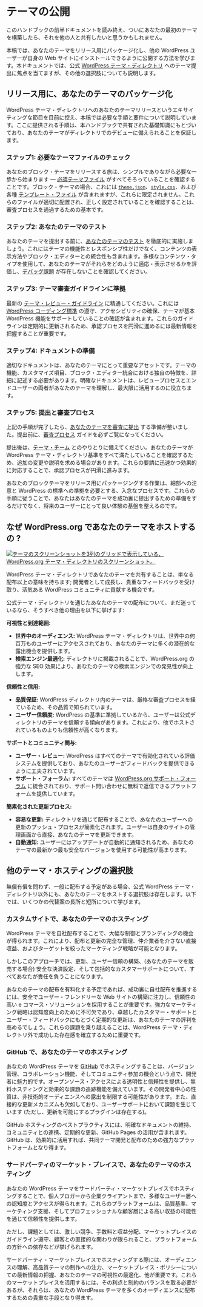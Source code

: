 <!-- 
# Publishing Themes
 -->

# テーマの公開

<!-- 
Once you have made it through the earlier documentation in this handbook and finally built your first theme, you may also want to share it with others.
 -->

このハンドブックの前半ドキュメントを読み終え、ついにあなたの最初のテーマを構築したら、それを他の人と共有したいと思うかもしれません。

<!-- 
In this article, you will learn how to package your theme for release and publish it for other WordPress users to install on their own websites. This documentation will focus on submitting themes to the official [WordPress Theme Directory](https://wordpress.org/themes/), but it will also cover some other options.
 -->

本稿では、あなたのテーマをリリース用にパッケージ化し、他の WordPress ユーザーが自身の Web サイトにインストールできるように公開する方法を学びます。本ドキュメントでは、公式 [WordPress テーマ・ディレクトリ](https://wordpress.org/themes/) へのテーマ提出に焦点を当てますが、その他の選択肢についても説明します。

<!-- 
## Packaging your theme for release
 -->

## リリース用に、あなたのテーマのパッケージ化

<!-- 
As you approach the exciting milestone of releasing your theme into the WordPress Theme Directory, this article will guide you through the necessary steps and requirements. The instructions provided here build upon the foundational knowledge shared in this handbook, ensuring your theme is ready for its debut in the directory.
 -->

WordPress テーマ・ディレクトリへのあなたのテーマリリースというエキサイティングな節目を目前に控え、本稿では必要な手順と要件について説明しています。ここに提供される手順は、本ハンドブックで共有された基礎知識にもとづいており、あなたのテーマがディレクトリでのデビューに備えられることを保証します。

<!-- 
### Step 1: Check for required theme files
 -->

### ステップ1: 必要なテーマファイルのチェック

<!-- 
The journey to releasing your block theme begins with a simple yet necessary step—verifying that you have all the [essential theme files](https://developer.wordpress.org/themes/core-concepts/theme-structure/). For a block theme, this includes, but is not limited to, the [`theme.json`](https://developer.wordpress.org/themes/core-concepts/global-settings-and-styles/), [`style.css`](https://developer.wordpress.org/themes/core-concepts/main-stylesheet/), and various [template files](https://developer.wordpress.org/themes/core-concepts/templates/). Ensuring these files are in place and correctly configured is fundamental to making it through the review process.
 -->

あなたのブロック・テーマをリリースする旅は、シンプルでありながら必要な一歩から始まります — [必須テーマファイル](https://developer.wordpress.org/themes/core-concepts/theme-structure/) がすべてそろっていることを確認することです。ブロック・テーマの場合、これには [`theme.json`](https://developer.wordpress.org/themes/core-concepts/global-settings-and-styles/)、[`style.css`](https://developer.wordpress.org/themes/core-concepts/main-stylesheet/)、および各種 [テンプレート・ファイル](https://developer.wordpress.org/themes/core-concepts/templates/) が含まれますが、これらに限定されません。これらのファイルが適切に配置され、正しく設定されていることを確認することは、審査プロセスを通過するための基本です。

<!-- 
### Step 2: Test your theme
 -->

### ステップ2: あなたのテーマのテスト

<!-- 
Before submitting your theme, make sure to thoroughly [test your theme](https://developer.wordpress.org/themes/advanced-topics/testing/). This includes not only the functionality and responsiveness of the theme but also its content presentation and block editor integration. Use diverse content types to assess how well your theme adapts and displays them, and ensure that there are no [debugging issues](https://developer.wordpress.org/themes/advanced-topics/debugging/).
 -->

あなたのテーマを提出する前に、[あなたのテーマのテスト](https://developer.wordpress.org/themes/advanced-topics/testing/) を徹底的に実施しましょう。これにはテーマの機能性とレスポンシブ性だけでなく、コンテンツの表示方法やブロック・エディターとの統合性も含まれます。多様なコンテンツ・タイプを使用して、あなたのテーマがそれらをどのように適応・表示させるかを評価し、[デバッグ課題](https://developer.wordpress.org/themes/advanced-topics/debugging/) が存在しないことを確認してください。

<!-- 
### Step 3: Follow the Theme Review Guidelines
 -->

### ステップ3: テーマ審査ガイドラインに準拠

<!-- 
Familiarize yourself with the latest [Theme Review Guidelines](https://make.wordpress.org/themes/handbook/review/required/). This includes adhering to [WordPress Coding Standards](https://developer.wordpress.org/coding-standards/wordpress-coding-standards/), ensuring accessibility, and verifying that the theme supports essential WordPress features. Regular updates to these guidelines mean that staying informed is key to a smooth approval process.
 -->

最新の [テーマ・レビュー・ガイドライン](https://make.wordpress.org/themes/handbook/review/required/) に精通してください。これには [WordPress コーディング標準](https://developer.wordpress.org/coding-standards/wordpress-coding-standards/) の遵守、アクセシビリティの確保、テーマが基本 WordPress 機能をサポートしていることの確認が含まれます。これらのガイドラインは定期的に更新されるため、承認プロセスを円滑に進めるには最新情報を把握することが重要です。

<!-- 
### Step 4: Prepare documentation
 -->

### ステップ4: ドキュメントの準備

<!-- 
Proper documentation is a significant asset to your theme. It should detail the theme’s features, customization options, and any unique aspects of its block editor integration. Clear documentation aids both the review process and the end-users in understanding and making the most of your theme.
 -->

適切なドキュメントは、あなたのテーマにとって重要なアセットです。テーマの機能、カスタマイズ項目、ブロック・エディター統合における独自の特徴を、詳細に記述する必要があります。明確なドキュメントは、レビュープロセスとエンドユーザーの両者があなたのテーマを理解し、最大限に活用するのに役立ちます。

<!-- 
### Step 5: Submission and review process
 -->

### ステップ5: 提出と審査プロセス

<!-- 
With the above steps completed, you are ready to [submit your theme for review](https://wordpress.org/themes/upload/). Before submission, make sure you read through the [Review Process](https://make.wordpress.org/themes/handbook/review/) guide.
 -->

上記の手順が完了したら、[あなたのテーマを審査に提出](https://wordpress.org/themes/upload/) する準備が整いました。提出前に、[審査プロセス](https://make.wordpress.org/themes/handbook/review/) ガイドを必ずご覧になってください。

<!-- 
Upon submission, be prepared for interactions with the [Themes Team](https://make.wordpress.org/themes/handbook/about/). They may request additional changes or clarifications to ensure your theme meets all the WordPress Theme Directory standards. Responding promptly and effectively to these requests will facilitate a smoother approval process.
 -->

提出後は、[テーマ・チーム](https://make.wordpress.org/themes/handbook/about/) とのやりとりに備えてください。あなたのテーマが WordPress テーマ・ディレクトリ基準をすべて満たしていることを確認するため、追加の変更や説明を求める場合があります。これらの要請に迅速かつ効果的に対応することで、承認プロセスが円滑に進みます。

<!-- 
Packaging your block theme for release is a meticulous process that requires attention to detail and adherence to WordPress standards. By following these steps, you not only prepare your theme for a successful submission but also set the stage for a positive experience for its future users.
 -->

あなたのブロックテーマをリリース用にパッケージングする作業は、細部への注意と WordPress の標準への準拠を必要とする、入念なプロセスです。これらの手順に従うことで、あなたはあなたのテーマを成功裏に提出するための準備をするだけでなく、将来のユーザーにとって良い体験の基盤を整えるのです。

<!-- 
## Why host your theme on WordPress.org?
 -->

## なぜ WordPress.org であなたのテーマをホストするの ?

<!-- 
[![Screenshot of the WordPress.org Theme Directory, showing a three-column grid of theme screenshots.](https://i0.wp.com/developer.wordpress.org/files/2024/01/theme-directory-block-themes.webp?resize=2048%2C1270&ssl=1)](https://i0.wp.com/developer.wordpress.org/files/2024/01/theme-directory-block-themes.webp?ssl=1)
 -->

[![テーマのスクリーンショットを3列のグリッドで表示している、WordPress.org テーマ・ディレクトリのスクリーンショット。](https://i0.wp.com/developer.wordpress.org/files/2024/01/theme-directory-block-themes.webp?resize=2048%2C1270&ssl=1)](https://i0.wp.com/developer.wordpress.org/files/2024/01/theme-directory-block-themes.webp?ssl=1)

<!-- 
Sharing your theme on the WordPress Theme Directory is more than just distribution; it is an opportunity to grow as a developer, receive valuable feedback, and contribute to the vibrant WordPress community.
 -->

WordPress テーマ・ディレクトリであなたのテーマを共有することは、単なる配布以上の意味を持ちます; 開発者として成長し、貴重なフィードバックを受け取り、活気ある WordPress コミュニティに貢献する機会です。

<!-- 
If you’re still unsure about distributing your theme through the official Theme Directory, here are some other reasons to do so:
 -->

公式テーマ・ディレクトリを通じたあなたのテーマの配布について、まだ迷っているなら、そうすべき他の理由を以下に挙げます:

<!-- 
**Visibility and reach:**
 -->

**可視性と到達範囲:**

<!-- 
*   **Global Audience:** The WordPress Theme Directory is accessed by millions of users worldwide, providing a lot of potential exposure for your theme.
*   **Search Engine Optimization:** Being listed in the directory enhances your theme’s findability via search engines, thanks to WordPress.org’s strong SEO.
 -->

*   **世界中のオーディエンス:** WordPress テーマ・ディレクトリは、世界中の何百万ものユーザーにアクセスされており、あなたのテーマに多くの潜在的な露出機会を提供します。
*   **検索エンジン最適化:** ディレクトリに掲載されることで、WordPress.org の強力な SEO 効果により、あなたのテーマの検索エンジンでの発見性が向上します。

<!-- 
**Trust and credibility:**
 -->

**信頼性と信用:**

<!-- 
*   **Quality assurance:** Themes in the WordPress directory are known for their quality, having passed a thorough review process.
*   **User trust:** Users tend to trust themes from the official directory, as they adhere to WordPress standards. This gives them more credibility than those hosted elsewhere.
 -->

*   **品質保証:** WordPress ディレクトリ内のテーマは、厳格な審査プロセスを経ているため、その品質で知られています。
*   **ユーザー信頼度:** WordPress の基準に準拠しているから、ユーザーは公式ディレクトリのテーマを信頼する傾向があります。これにより、他でホストされているものよりも信頼性が高くなります。

<!-- 
**Support and community engagement:**
 -->

**サポートとコミュニティ関与:**

<!-- 
*   **User reviews:** WordPress provides a ratings system that is enabled for all themes, allowing your users to give you feedback.
*   **Support forums:** All themes are integrated into the [WordPress.org support forums](https://wordpress.org/support/forums/), giving you a free platform to reply to support queries.
 -->

*   **ユーザー・レビュー:** WordPress はすべてのテーマで有効化されている評価システムを提供しており、あなたのユーザーがフィードバックを提供できるように工夫されています。
*   **サポート・フォーラム:** すべてのテーマは [WordPress.org サポート・フォーラム](https://wordpress.org/support/forums/) に統合されており、サポート問い合わせに無料で返信できるプラットフォームを提供しています。

<!-- 
**Simplified update process:**
 -->

**簡素化された更新プロセス:**

<!-- 
*   **Easy updates:** Distributing through the directory simplifies the process of pushing updates to your users. They will be able to update your theme directly from their site’s admin.
*   **Automatic notifications:** Users are automatically notified about updates, increasing the likelihood of them using the latest, most secure version of your theme.
 -->

*   **容易な更新:** ディレクトリを通じて配布することで、あなたのユーザーへの更新のプッシュ・プロセスが簡素化されます。ユーザーは自身のサイトの管理画面から直接、あなたのテーマを更新できます。
*   **自動通知:** ユーザーにはアップデートが自動的に通知されるため、あなたのテーマの最新かつ最も安全なバージョンを使用する可能性が高まります。

<!-- 
## Other theme hosting options
 -->

## 他のテーマ・ホスティングの選択肢

<!-- 
The official WordPress Theme Directory is not the only option for hosting your theme if you plan to distribute it to the public, whether for free or at cost. Below, you’ll learn about a few of the advantages and disadvantages of some alternatives.
 -->

無償有償を問わず、一般に配布する予定がある場合、公式 WordPress テーマ・ディレクトリ以外にも、あなたのテーマをホストする選択肢は存在します。以下では、いくつかの代替案の長所と短所について学びます。

<!-- 
### Hosting your theme on a custom website
 -->

### カスタムサイトで、あなたのテーマのホスティング

<!-- 
Self-distributing a WordPress theme offers significant control and branding opportunities. It allows for complete management over distribution and updates, direct revenue without intermediaries, and targeted marketing strategies. 
 -->

WordPress テーマを自社配布することで、大幅な制御とブランディングの機会が得られます。これにより、配布と更新の完全な管理、仲介業者を介さない直接収益、およびターゲットを絞ったマーケティング戦略が可能となります。

<!-- 
But this approach means you have full responsibility for updates, user trust building, secure payment setups (if selling your theme), and comprehensive customer support.
 -->

しかしこのアプローチでは、更新、ユーザー信頼の構築、(あなたのテーマを販売する場合) 安全な決済設定、そして包括的なカスタマーサポートについて、すべてあなたが責任を負うことになります。

<!-- 
To successfully self-distribute, focus on creating a secure, user-friendly website, and employ reliable e-commerce solutions if you plan to charge for distribution of your theme. A strong marketing strategy is essential for visibility, while exceptional customer support and regular updates based on user feedback will enhance your theme’s reputation. Navigating these challenges is important to create a successful presence outside the WordPress Theme Directory.
 -->

あなたのテーマの配布を有料化する予定であれば、成功裏に自社配布を推進するには、安全でユーザー・フレンドリーな Web サイトの構築に注力し、信頼性の高い e コマース・ソリューションを採用することが重要です。強力なマーケティング戦略は認知度向上のために不可欠であり、卓越したカスタマー・サポートとユーザー・フィードバックにもとづく定期的な更新は、あなたのテーマの評判を高めるでしょう。これらの課題を乗り越えることは、WordPress テーマ・ディレクトリ外で成功した存在感を確立するために重要です。

<!-- 
### Hosting your theme on GitHub
 -->

### GitHub で、あなたのテーマのホスティング

<!-- 
Hosting your WordPress theme on [GitHub](https://github.com/) appeals to developers for its version control, collaboration features, and community engagement opportunities. It offers transparency and trust through open-source access, along with free hosting and effective issue tracking. Its developer-centric nature can limit exposure to non-technical audiences. It also lacks a direct update mechanism, posing challenges in user support (though, there are plugins that make updates possible).
 -->

あなたの WordPress テーマを [GitHub](https://github.com/) でホスティングすることは、バージョン管理、コラボレーション機能、そしてコミュニティ参加の機会という点で、開発者に魅力的です。オープンソース・アクセスによる透明性と信頼性を提供し、無料ホスティングと効果的な課題の追跡機能を備えています。その開発者中心の性質は、非技術的オーディエンスへの露出を制限する可能性があります。また、直接的な更新メカニズムも欠如しており、ユーザーサポートにおいて課題を生じています (ただし、更新を可能にするプラグインは存在する)。

<!-- 
Best practices for GitHub hosting include maintaining clear documentation, engaging with the community, regular updates, and leveraging GitHub Pages. GitHub can be a powerful platform for collaborative theme development and distribution when used effectively.
 -->

GitHub ホスティングのベストプラクティスには、明確なドキュメントの維持、コミュニティとの連携、定期的な更新、GitHub Pages の活用が含まれます。GitHub は、効果的に活用すれば、共同テーマ開発と配布のための強力なプラットフォームとなり得ます。

<!-- 
### Hosting your theme on third-party marketplaces
 -->

### サードパーティのマーケット・プレイスで、あなたのテーマのホスティング

<!-- 
Hosting your WordPress theme on third-party marketplaces provides visibility and access to a diverse user base, from individual bloggers to enterprise clients. These platforms offer credibility through quality standards, marketing support, and potential for high financial returns due to their professional clientele.
 -->

あなたの WordPress テーマをサードパーティ・マーケットプレイスでホスティングすることで、個人ブロガーから企業クライアントまで、多様なユーザー層への認知度とアクセスが得られます。これらのプラットフォームは、品質基準、マーケティング支援、そしてプロフェッショナルな顧客層による高い収益の可能性を通じて信頼性を提供します。

<!-- 
However, challenges include intense competition, fees and revenue sharing, adherence to marketplace guidelines, limited direct customer interaction, and dependence on the platform’s policies.
 -->

ただし、課題としては、激しい競争、手数料と収益分配、マーケットプレイスのガイドライン遵守、顧客との直接的な関わりが限られること、プラットフォームの方針への依存などが挙げられます。

<!-- 
When hosting on third-party marketplaces, it is important to understand the audience, focus on creating high-quality theme, stay informed about marketplace policies, optimize your theme for visibility, and more. While navigating these marketplaces requires balancing their benefits and constraints, they can be a valuable avenue for distributing your WordPress theme to a large audience.
 -->

サードパーティ・マーケットプレイスでホスティングする際には、オーディエンスの理解、高品質テーマの制作への注力、マーケットプレイス・ポリシーについての最新情報の把握、あなたのテーマの可視性の最適化、他が重要です。これらのマーケットプレイスを活用するには、その利点と制約のバランスを取る必要があるが、それらは、あなたの WordPress テーマを多くのオーディエンスに配布するための貴重な手段となり得ます。